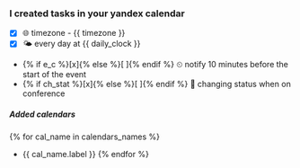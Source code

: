 ### I created tasks in your yandex calendar

- [x]  🌐 timezone - {{ timezone }}
- [x]  🌤 every day at {{ daily_clock }}
- {% if e_c %}[x]{% else %}[ ]{% endif %}  ⏲ notify 10 minutes before the start of the event
- {% if ch_stat %}[x]{% else %}[ ]{% endif %}  📅 changing status when on conference

##### Added calendars

{% for cal_name in calendars_names %}

- {{ cal_name.label }}
  {% endfor %}
